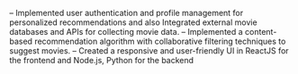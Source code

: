 – Implemented user authentication and profile management for personalized recommendations and also Integrated
  external movie databases and APIs for collecting movie data.
– Implemented a content-based recommendation algorithm with collaborative filtering techniques to suggest movies.
– Created a responsive and user-friendly UI in ReactJS for the frontend and Node.js, Python for the backend
